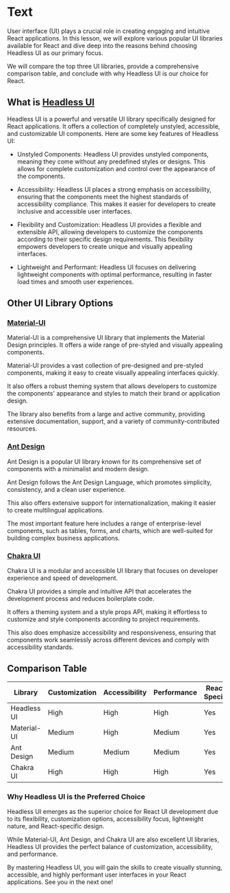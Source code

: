 # Text

User interface (UI) plays a crucial role in creating engaging and intuitive React applications. In this lesson, we will explore various popular UI libraries available for React and dive deep into the reasons behind choosing Headless UI as our primary focus.

We will compare the top three UI libraries, provide a comprehensive comparison table, and conclude with why Headless UI is our choice for React.

## What is [Headless UI](https://headlessui.com/)

Headless UI is a powerful and versatile UI library specifically designed for React applications. It offers a collection of completely unstyled, accessible, and customizable UI components. Here are some key features of Headless UI:

- Unstyled Components: Headless UI provides unstyled components, meaning they come without any predefined styles or designs. This allows for complete customization and control over the appearance of the components.

- Accessibility: Headless UI places a strong emphasis on accessibility, ensuring that the components meet the highest standards of accessibility compliance. This makes it easier for developers to create inclusive and accessible user interfaces.

- Flexibility and Customization: Headless UI provides a flexible and extensible API, allowing developers to customize the components according to their specific design requirements. This flexibility empowers developers to create unique and visually appealing interfaces.

- Lightweight and Performant: Headless UI focuses on delivering lightweight components with optimal performance, resulting in faster load times and smooth user experiences.

## Other UI Library Options

### [Material-UI](https://mui.com/)

Material-UI is a comprehensive UI library that implements the Material Design principles. It offers a wide range of pre-styled and visually appealing components.

Material-UI provides a vast collection of pre-designed and pre-styled components, making it easy to create visually appealing interfaces quickly.

It also offers a robust theming system that allows developers to customize the components' appearance and styles to match their brand or application design.

The library also benefits from a large and active community, providing extensive documentation, support, and a variety of community-contributed resources.

### [Ant Design](https://ant.design/docs/react/introduce)

Ant Design is a popular UI library known for its comprehensive set of components with a minimalist and modern design.

Ant Design follows the Ant Design Language, which promotes simplicity, consistency, and a clean user experience.

This also offers extensive support for internationalization, making it easier to create multilingual applications.

The most important feature here includes a range of enterprise-level components, such as tables, forms, and charts, which are well-suited for building complex business applications.

### [Chakra UI](https://chakra-ui.com/)

Chakra UI is a modular and accessible UI library that focuses on developer experience and speed of development.

Chakra UI provides a simple and intuitive API that accelerates the development process and reduces boilerplate code.

It offers a theming system and a style props API, making it effortless to customize and style components according to project requirements.

This also does emphasize accessibility and responsiveness, ensuring that components work seamlessly across different devices and comply with accessibility standards.

## Comparison Table

| Library     | Customization | Accessibility | Performance | React-Specific |
| ----------- | ------------- | ------------- | ----------- | -------------- |
| Headless UI | High          | High          | High        | Yes            |
| Material-UI | Medium        | High          | Medium      | Yes            |
| Ant Design  | Medium        | Medium        | Medium      | Yes            |
| Chakra UI   | High          | High          | High        | Yes            |

### Why Headless UI is the Preferred Choice

Headless UI emerges as the superior choice for React UI development due to its flexibility, customization options, accessibility focus, lightweight nature, and React-specific design.

While Material-UI, Ant Design, and Chakra UI are also excellent UI libraries, Headless UI provides the perfect balance of customization, accessibility, and performance.

By mastering Headless UI, you will gain the skills to create visually stunning, accessible, and highly performant user interfaces in your React applications. See you in the next one!
